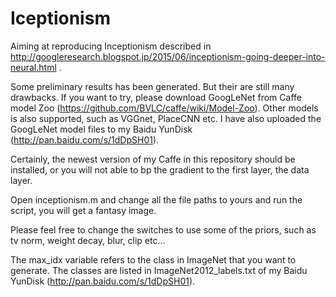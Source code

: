 Iceptionism
===============

Aiming at reproducing Inceptionism described in http://googleresearch.blogspot.jp/2015/06/inceptionism-going-deeper-into-neural.html .

Some preliminary results has been generated. But their are still many drawbacks. If you want to try, please download GoogLeNet from 
Caffe model Zoo (https://github.com/BVLC/caffe/wiki/Model-Zoo). Other models is also supported, such as VGGnet, PlaceCNN etc. I have also uploaded the GoogLeNet model files to my Baidu YunDisk (http://pan.baidu.com/s/1dDpSH01).

Certainly, the newest version of my Caffe in this repository should be installed, or you will not able to bp the gradient to the first layer, the data layer.

Open inceptionism.m and change all the file paths to yours and run the script, you will get a fantasy image.

Please feel free to change the switches to use some of the priors, such as tv norm, weight decay, blur, clip etc...

The max_idx variable refers to the class in ImageNet that you want to generate. The classes are listed in ImageNet2012_labels.txt 
of my Baidu YunDisk (http://pan.baidu.com/s/1dDpSH01).
